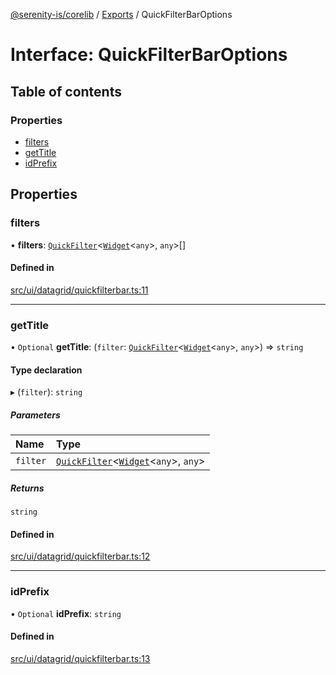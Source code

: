 [@serenity-is/corelib](../README.md) / [Exports](../modules.md) / QuickFilterBarOptions

# Interface: QuickFilterBarOptions

## Table of contents

### Properties

- [filters](QuickFilterBarOptions.md#filters)
- [getTitle](QuickFilterBarOptions.md#gettitle)
- [idPrefix](QuickFilterBarOptions.md#idprefix)

## Properties

### filters

• **filters**: [`QuickFilter`](QuickFilter.md)<[`Widget`](../classes/Widget.md)<`any`\>, `any`\>[]

#### Defined in

[src/ui/datagrid/quickfilterbar.ts:11](https://github.com/serenity-is/serenity/blob/master/packages/corelib/src/ui/datagrid/quickfilterbar.ts#L11)

___

### getTitle

• `Optional` **getTitle**: (`filter`: [`QuickFilter`](QuickFilter.md)<[`Widget`](../classes/Widget.md)<`any`\>, `any`\>) => `string`

#### Type declaration

▸ (`filter`): `string`

##### Parameters

| Name | Type |
| :------ | :------ |
| `filter` | [`QuickFilter`](QuickFilter.md)<[`Widget`](../classes/Widget.md)<`any`\>, `any`\> |

##### Returns

`string`

#### Defined in

[src/ui/datagrid/quickfilterbar.ts:12](https://github.com/serenity-is/serenity/blob/master/packages/corelib/src/ui/datagrid/quickfilterbar.ts#L12)

___

### idPrefix

• `Optional` **idPrefix**: `string`

#### Defined in

[src/ui/datagrid/quickfilterbar.ts:13](https://github.com/serenity-is/serenity/blob/master/packages/corelib/src/ui/datagrid/quickfilterbar.ts#L13)
